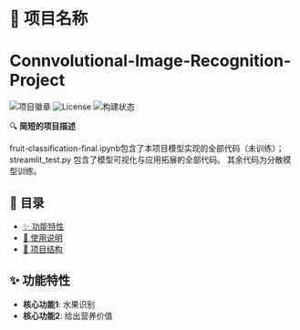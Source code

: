 # 🚀 项目名称
Connvolutional-Image-Recognition-Project
===============
![项目徽章](https://img.shields.io/badge/版本-1.0.0-blue)
![License](https://img.shields.io/badge/License-MIT-green)
![构建状态](https://img.shields.io/badge/构建-通过-brightgreen)

🔍 **简短的项目描述** 

fruit-classification-final.ipynb包含了本项目模型实现的全部代码（未训练）；
streamlit_test.py 包含了模型可视化与应用拓展的全部代码。
其余代码为分散模型训练。

## 📌 目录

- [✨ 功能特性](#-功能特性)
- [🚦 使用说明](#-使用说明)
- [🧩 项目结构](#-项目结构)

## ✨ 功能特性

- **核心功能1**: 水果识别
- **核心功能2**: 给出营养价值


